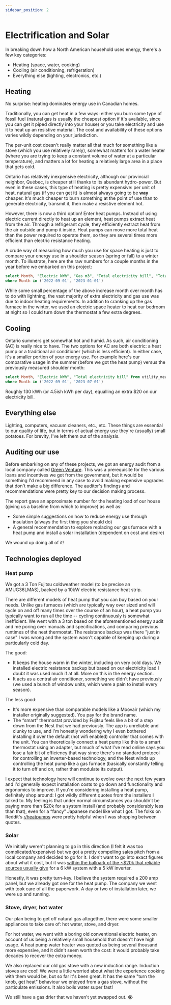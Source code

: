 ```yaml
---
sidebar_position: 2
---
```


# Electrification and Solar

In breaking down how a North American household uses energy, there's a few key categories:

- Heating (space, water, cooking)
- Cooling (air conditioning, refrigeration)
- Everything else (lighting, electronics, etc.)

## Heating

No surprise: heating dominates energy use in Canadian homes.

Traditionally, you can get heat in a few ways: either you burn some type of fossil fuel (natural gas is usually the cheapest option if it's available, since you can get it piped directly into your house) or you take electricity and use it to heat up an resistive material.
The cost and availability of these options varies wildly depending on your jurisdiction.

The per-unit cost doesn't really matter all that much for something like a stove (which you use relatively rarely), somewhat matters for a water heater (where you are trying to keep a constant volume of water at a particular temperature), and matters a lot for heating a relatively large area in a place that gets cold.

Ontario has relatively inexpensive electricity, although our provincial neighbor, Qu&eacute;bec, is cheaper still thanks to its abundant hydro-power.
But even in these cases, this type of heating is pretty expensive: per unit of heat, natural gas (if you can get it) is almost always going to be **way** cheaper.
It's much cheaper to burn something at the point of use than to generate electricity, transmit it, then make a resistive element hot.

However, there is now a third option! Enter heat pumps. Instead of using electric current directly to heat up an element, heat pumps extract heat from the air.
Through a refrigerant cycle, they efficiently extract heat from the air outside and pump it inside.
Heat pumps can move more total heat than the power required to operate them, so they are several times more efficient than electric resistance heating.

A crude way of measuring how much you use for space heating is just to compare your energy use in a shoulder season (spring or fall) to a winter month.
To illustrate, here are the raw numbers for a couple months in the year before we embarked on this project:

```sql usage_shoulder_vs_winter
select Month, "Electric kWh", "Gas m3", "Total electricity bill", "Total gas bill" from utility_measures.utility_measures
where Month in ('2022-09-01', '2023-01-01')
```

<DataTable data={usage_shoulder_vs_winter} />

While some small percentage of the above increase month over month has to do with lightning, the vast majority of extra electricity and gas use was due to indoor heating requirements. In addition to cranking up the gas furnace in the winter, we used an electric space heater to heat our bedroom at night so I could turn down the thermostat a few extra degrees.

## Cooling

Ontario summers get somewhat hot and humid. As such, air conditioning (AC) is really nice to have.
The two options for AC are both electric: a heat pump or a traditional air conditioner (which is less efficient).
In either case, it's a smaller portion of your energy use.
For example here's our comparative usage in the summer (before we got the heat pump) versus the previously measured shoulder month:

```sql usage_shoulder_vs_summer
select Month, "Electric kWh", "Total electricity bill" from utility_measures.utility_measures
where Month in ('2022-09-01', '2023-07-01')
```

<DataTable data={usage_shoulder_vs_summer}>
    <Column id={"Month"}/>
    <Column id={"Electric kWh"}/>
	<Column id={"Total electricity bill"} fmt=cad/> 
</DataTable>

Roughly 130 kWh (or 4.5ish kWh per day), equalling an extra $20 on our electricity bill.

## Everything else

Lighting, computers, vacuum cleaners, etc., etc. These things are essential to our quality of life, but in terms of actual energy use they're (usually) small potatoes. For brevity, I've left them out of the analysis.

## Auditing our use

Before embarking on any of these projects, we got an energy audit from a local company called [Green Venture](https://www.greenventure.ca/). This was a prerequisite for the various loans and incentives we got from the government, but it would be something I'd recommend in any case to avoid making expensive upgrades that don't make a big difference.
The auditor's findings and recommendations were pretty key to our decision making process.

The report gave an approximate number for the heating load of our house (giving us a baseline from which to improve) as well as:

- Some simple suggestions on how to reduce energy use through insulation (always the first thing you should do)
- A general recommendation to explore replacing our gas furnace with a heat pump and install a solar installation (dependent on cost and desire)

We wound up doing all of it!

## Technologies deployed

### Heat pump

We got a 3 Ton Fujitsu coldweather model (to be precise an AMUG36LMAS), backed by a 10kW electric resistance heat strip.

There are different models of heat pump that you can buy based on your needs.
Unlike gas furnaces (which are typically way over sized and will cycle on and off many times over the course of an hour), a heat pump you typically want to run all the time -- cycling continuously is somewhat inefficient.
We went with a 3 ton based on the aforementioned energy audit and me poring over manuals and specifications, and comparing previous runtimes of the nest thermostat.
The resistance backup was there "just in case" I was wrong and the system wasn't capable of keeping up during a particularly cold day.

The good:

- It keeps the house warm in the winter, including on very cold days. We installed electric resistance backup but based on our electricity load I doubt it was used much if at all. More on this in the energy section.
- It acts as a central air conditioner, something we didn't have previously (we used a bunch of window units, which were a pain to install every season).

The less good:

- It's more expensive than comparable models like a Moovair (which my installer originally suggested). You pay for the brand name.
- The “smart” thermostat provided by Fujitsu feels like a bit of a step down from the Nest that we had previously. The app is unreliable and clunky to use, and I'm honestly wondering why I even bothered installing it over the default (not wifi enabled) controller that comes with the unit. You can theoretically connect a heat pump like this to a smart thermostat using an adapter, but much of what I've read online says you lose a fair bit of efficiency that way since there's no standard protocol for controlling an inverter-based technology, and the Nest winds up controlling the heat pump like a gas furnace (basically constantly telling it to turn off and on, rather than modulate its output).

I expect that technology here will continue to evolve over the next few years and I'd generally expect installation costs to go down and functionality and ergonomics to improve. If you're considering installing a heat pump, definitely shop around: I got wildly different quotes from the installers I talked to. My feeling is that under normal circumstances you shouldn't be paying more than $20k for a system install (and probably considerably less than that), even for a “fancy” Japanese model like what I got. The folks on Reddit's [r/heatpumps] were pretty helpful when I was shopping between quotes.

[r/heatpumps]: https://www.reddit.com/r/heatpumps

### Solar

We initially weren't planning to go in this direction (I felt it was too complicated/expensive) but we got a pretty compelling sales pitch from a local company and decided to go for it.
I don't want to go into exact figures about what it cost, but it was [within the ballpark of the \~$20k that reliable sources usually give](https://solarbonds.ca/blog/installing-solar-panels-on-your-ontario-home/) for a 6 kW system with a 5 kW inverter.

Honestly, it was pretty turn-key. I believe the system required a 200 amp panel, but we already got one for the heat pump. The company we went with took care of all the paperwork. A day or two of installation later, we were up and running.

<!--

One thing to bear in mind with residential solar is that your production will heavily depend on the angle of your roof and what's around your residence. We're lucky enough to have a nice south facing roof (good\!) but our next door neighbors have a bunch of large trees that block out a good portion of the sun during the latter half of the day, which somewhat decreases the system's output.

One day I got curious and decided to compare our installation's performance to that of a nearby community solar installation at an industrial location:

&lt;insert graph here>

Another potential point of comparison is the Global Solar Atlas. Punching in my approximate location, I got a figure indicating [I'm roughly getting what you'd expect from a 5 kW system](https://globalsolaratlas.info/detail?s=43.25011,-79.84963&m=site&c=43.25011,-79.84963,11&pv=small,180,34,5).

I understand that this sort of situation is typical for residential solar use cases and we were prepared for it, but it's still something to bear in mind and illustrates why residential solar might not be the solution to all of our energy problems. If you do have a site where you can generate a good amount, then that's great\! But a tour around my neighborhood finds very few roofs that seem like a great candidate for solar: either they're facing in the wrong direction, or they don't have a shape that would accommodate enough panels to make the installation worthwhile.

I'm more optimistic about the future of community solar (the site above being a good example): this should allow us to use the best available spaces for these things in urban areas.

-->

### Stove, dryer, hot water

Our plan being to get off natural gas altogether, there were some smaller appliances to take care of: hot water, stove, and dryer.

For hot water, we went with a boring old conventional electric heater, on account of us being a relatively small household that doesn't have high usage. A heat pump water heater was quoted as being several thousand more expensive, and it didn't seem worth the cost: it would probably take decades to recover the extra money.

We also replaced our old gas stove with a new induction range. Induction stoves are cool\! We were a little worried about what the experience cooking with them would be, but so far it's been great. It has the same "turn the knob, get heat" behaviour we enjoyed from a gas stove, without the particulate emissions. It also boils water super fast!

We still have a gas drier that we haven't yet swapped out. 😭
